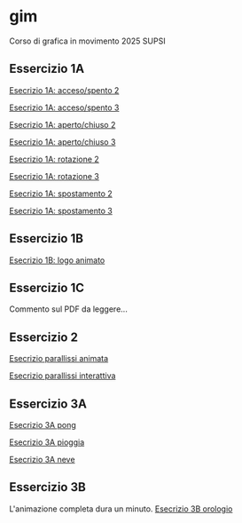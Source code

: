 # gim
Corso di grafica in movimento 2025 SUPSI

## Essercizio 1A
[Esecrizio 1A: acceso/spento 2](https://melissabroggini.github.io/gim/Esercizio_1A/acceso_spento_2.html)

[Esecrizio 1A: acceso/spento 3](https://melissabroggini.github.io/gim/Esercizio_1A/acceso_spento_3.html)

[Esecrizio 1A: aperto/chiuso 2](https://melissabroggini.github.io/gim/Esercizio_1A/aperto_chiuso_2.html)

[Esecrizio 1A: aperto/chiuso 3](https://melissabroggini.github.io/gim/Esercizio_1A/aperto_chiuso_3.html)

[Esecrizio 1A: rotazione 2](https://melissabroggini.github.io/gim/Esercizio_1A/rotazione_2.html)

[Esecrizio 1A: rotazione 3](https://melissabroggini.github.io/gim/Esercizio_1A/rotazione_3.html)

[Esecrizio 1A: spostamento 2](https://melissabroggini.github.io/gim/Esercizio_1A/movimento_2.html)

[Esecrizio 1A: spostamento 3](https://melissabroggini.github.io/gim/Esercizio_1A/movimento_3.html)

## Essercizio 1B
[Esecrizio 1B: logo animato](https://melissabroggini.github.io/gim/Esercizio_1B/index.html)

## Essercizio 1C
Commento sul PDF da leggere...

## Essercizio 2
[Esecrizio parallissi animata](https://melissabroggini.github.io/gim/Esecizio_2_parallassi/index_animato.html)

[Esecrizio parallissi interattiva](https://melissabroggini.github.io/gim/Esecizio_2_parallassi/index_interattivo.html)

## Essercizio 3A
[Esecrizio 3A pong](https://melissabroggini.github.io/gim/Esercizio_3A_pong/index.html)

[Esecrizio 3A pioggia](https://melissabroggini.github.io/gim/Esercizio_3A_pioggia/index.html)

[Esecrizio 3A neve](https://melissabroggini.github.io/gim/Esercizio_3A_neve/index.html)

## Essercizio 3B
L'animazione completa dura un minuto.
[Esecrizio 3B orologio](https://melissabroggini.github.io/gim/Esercizio_3B_orologio/index.html)
